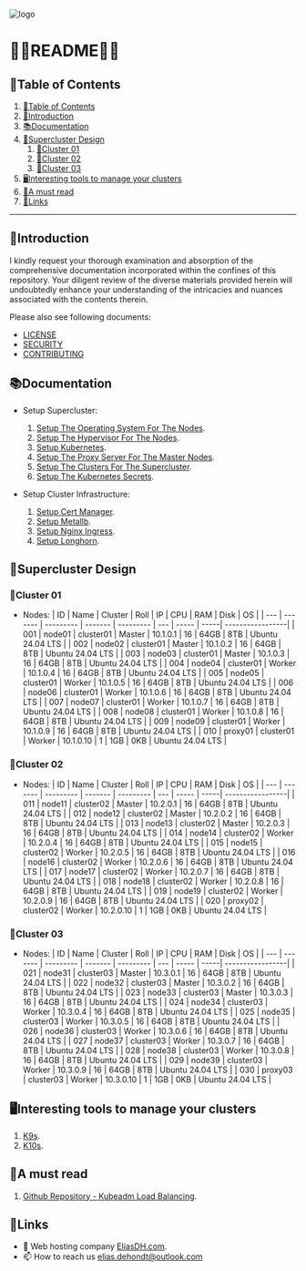 ![logo](https://eliasdh.com/assets/media/images/logo-github.png)
# 💙🤍README🤍💙

## 📘Table of Contents

1. [📘Table of Contents](#📘table-of-contents)
2. [🖖Introduction](#🖖introduction)
3. [📚Documentation](#📚documentation)
4. [🌌Supercluster Design](#🌌supercluster-design)
    1. [🌌Cluster 01](#🌌cluster-01)
    2. [🌌Cluster 02](#🌌cluster-02)
    3. [🌌Cluster 03](#🌌cluster-03)
5. [🖥️Interesting tools to manage your clusters](#🖥️interesting-tools-to-manage-your-clusters)
6. [📜A must read](#📜a-must-read)
7. [🔗Links](#🔗links)

---

## 🖖Introduction

I kindly request your thorough examination and absorption of the comprehensive documentation incorporated within the confines of this repository. Your diligent review of the diverse materials provided herein will undoubtedly enhance your understanding of the intricacies and nuances associated with the contents therein.

Please also see following documents:
- [LICENSE](LICENSE.md)
- [SECURITY](SECURITY.md)
- [CONTRIBUTING](CONTRIBUTING.md)

## 📚Documentation

- Setup Supercluster:
    1. [Setup The Operating System For The Nodes](Documentation/Setup-OS.md).
    2. [Setup The Hypervisor For The Nodes](Documentation/Setup-Hypervisor.md).
    3. [Setup Kubernetes](Documentation/Setup-Kubernetes.md).
    4. [Setup The Proxy Server For The Master Nodes](Documentation/Setup-Proxy.md).
    5. [Setup The Clusters For The Supercluster](Documentation/Setup-Clusters.md).
    6. [Setup The Kubernetes Secrets](Documentation/Setup-Secrets.md).

- Setup Cluster Infrastructure:
    1. [Setup Cert Manager](Documentation/Setup-CertManager.md).
    2. [Setup Metallb](Documentation/Setup-Metallb.md).
    3. [Setup Nginx Ingress](Documentation/Setup-NginxIngress.md).
    4. [Setup Longhorn](Documentation/Setup-Longhorn.md).

## 🌌Supercluster Design

### 🌌Cluster 01

- Nodes:
    | ID  | Name    | Cluster   | Roll    | IP        | CPU | RAM   | Disk | OS               |
    | --- | ------- | --------- | ------- | --------- | --- | ----- | -----| -----------------|
    | 001 | node01  | cluster01 | Master  | 10.1.0.1  | 16  | 64GB  | 8TB  | Ubuntu 24.04 LTS |
    | 002 | node02  | cluster01 | Master  | 10.1.0.2  | 16  | 64GB  | 8TB  | Ubuntu 24.04 LTS |
    | 003 | node03  | cluster01 | Master  | 10.1.0.3  | 16  | 64GB  | 8TB  | Ubuntu 24.04 LTS |
    | 004 | node04  | cluster01 | Worker  | 10.1.0.4  | 16  | 64GB  | 8TB  | Ubuntu 24.04 LTS |
    | 005 | node05  | cluster01 | Worker  | 10.1.0.5  | 16  | 64GB  | 8TB  | Ubuntu 24.04 LTS |
    | 006 | node06  | cluster01 | Worker  | 10.1.0.6  | 16  | 64GB  | 8TB  | Ubuntu 24.04 LTS |
    | 007 | node07  | cluster01 | Worker  | 10.1.0.7  | 16  | 64GB  | 8TB  | Ubuntu 24.04 LTS |
    | 008 | node08  | cluster01 | Worker  | 10.1.0.8  | 16  | 64GB  | 8TB  | Ubuntu 24.04 LTS |
    | 009 | node09  | cluster01 | Worker  | 10.1.0.9  | 16  | 64GB  | 8TB  | Ubuntu 24.04 LTS |
    | 010 | proxy01 | cluster01 | Worker  | 10.1.0.10 | 1   | 1GB   | 0KB  | Ubuntu 24.04 LTS |

### 🌌Cluster 02

- Nodes:
    | ID  | Name    | Cluster   | Roll    | IP        | CPU | RAM   | Disk | OS               |
    | --- | ------- | --------- | ------- | --------- | --- | ----- | -----| -----------------|
    | 011 | node11  | cluster02 | Master  | 10.2.0.1  | 16  | 64GB  | 8TB  | Ubuntu 24.04 LTS |
    | 012 | node12  | cluster02 | Master  | 10.2.0.2  | 16  | 64GB  | 8TB  | Ubuntu 24.04 LTS |
    | 013 | node13  | cluster02 | Master  | 10.2.0.3  | 16  | 64GB  | 8TB  | Ubuntu 24.04 LTS |
    | 014 | node14  | cluster02 | Worker  | 10.2.0.4  | 16  | 64GB  | 8TB  | Ubuntu 24.04 LTS |
    | 015 | node15  | cluster02 | Worker  | 10.2.0.5  | 16  | 64GB  | 8TB  | Ubuntu 24.04 LTS |
    | 016 | node16  | cluster02 | Worker  | 10.2.0.6  | 16  | 64GB  | 8TB  | Ubuntu 24.04 LTS |
    | 017 | node17  | cluster02 | Worker  | 10.2.0.7  | 16  | 64GB  | 8TB  | Ubuntu 24.04 LTS |
    | 018 | node18  | cluster02 | Worker  | 10.2.0.8  | 16  | 64GB  | 8TB  | Ubuntu 24.04 LTS |
    | 019 | node19  | cluster02 | Worker  | 10.2.0.9  | 16  | 64GB  | 8TB  | Ubuntu 24.04 LTS |
    | 020 | proxy02 | cluster02 | Worker  | 10.2.0.10 | 1   | 1GB   | 0KB  | Ubuntu 24.04 LTS |

### 🌌Cluster 03

- Nodes:
    | ID  | Name    | Cluster   | Roll    | IP        | CPU | RAM   | Disk | OS               |
    | --- | ------- | --------- | ------- | --------- | --- | ----- | -----| -----------------|
    | 021 | node31  | cluster03 | Master  | 10.3.0.1  | 16  | 64GB  | 8TB  | Ubuntu 24.04 LTS |
    | 022 | node32  | cluster03 | Master  | 10.3.0.2  | 16  | 64GB  | 8TB  | Ubuntu 24.04 LTS |
    | 023 | node33  | cluster03 | Master  | 10.3.0.3  | 16  | 64GB  | 8TB  | Ubuntu 24.04 LTS |
    | 024 | node34  | cluster03 | Worker  | 10.3.0.4  | 16  | 64GB  | 8TB  | Ubuntu 24.04 LTS |
    | 025 | node35  | cluster03 | Worker  | 10.3.0.5  | 16  | 64GB  | 8TB  | Ubuntu 24.04 LTS |
    | 026 | node36  | cluster03 | Worker  | 10.3.0.6  | 16  | 64GB  | 8TB  | Ubuntu 24.04 LTS |
    | 027 | node37  | cluster03 | Worker  | 10.3.0.7  | 16  | 64GB  | 8TB  | Ubuntu 24.04 LTS |
    | 028 | node38  | cluster03 | Worker  | 10.3.0.8  | 16  | 64GB  | 8TB  | Ubuntu 24.04 LTS |
    | 029 | node39  | cluster03 | Worker  | 10.3.0.9  | 16  | 64GB  | 8TB  | Ubuntu 24.04 LTS |
    | 030 | proxy03 | cluster03 | Worker  | 10.3.0.10 | 1   | 1GB   | 0KB  | Ubuntu 24.04 LTS |

## 🖥️Interesting tools to manage your clusters

1. [K9s](Documentation/Setup-K9s.md).
2. [K10s](https://github.com/eliasdehondt/k10s).

## 📜A must read

1. [Github Repository - Kubeadm Load Balancing](https://github.com/kubernetes/kubeadm/blob/main/docs/ha-considerations.md#options-for-software-load-balancing).

## 🔗Links
- 👯 Web hosting company [EliasDH.com](https://eliasdh.com).
- 📫 How to reach us elias.dehondt@outlook.com